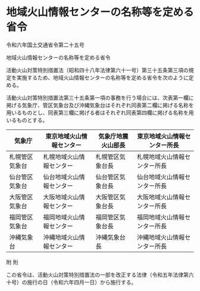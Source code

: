 # 地域火山情報センターの名称等を定める省令

令和六年国土交通省令第二十五号

地域火山情報センターの名称等を定める省令

活動火山対策特別措置法（昭和四十八年法律第六十一号）第三十五条第三項の規定を実施するため、地域火山情報センターの名称等を定める省令を次のように定める。

活動火山対策特別措置法第三十五条第一項の事務を行う場合には、次表第一欄に掲げる気象庁、管区気象台及び沖縄気象台はそれぞれ同表第二欄に掲げる名称を用いるものとし、同表第三欄に掲げる者はそれぞれ同表第四欄に掲げる名称を用いるものとする。

気象庁 | 東京地域火山情報センター | 気象庁地震火山部長 | 東京地域火山情報センター所長  
---|---|---|---  
札幌管区気象台 | 札幌地域火山情報センター | 札幌管区気象台長 | 札幌地域火山情報センター所長  
仙台管区気象台 | 仙台地域火山情報センター | 仙台管区気象台長 | 仙台地域火山情報センター所長  
大阪管区気象台 | 大阪地域火山情報センター | 大阪管区気象台長 | 大阪地域火山情報センター所長  
福岡管区気象台 | 福岡地域火山情報センター | 福岡管区気象台長 | 福岡地域火山情報センター所長  
沖縄気象台 | 沖縄地域火山情報センター | 沖縄気象台長 | 沖縄地域火山情報センター所長  
  
附 則

この省令は、活動火山対策特別措置法の一部を改正する法律（令和五年法律第六十号）の施行の日（令和六年四月一日）から施行する。
